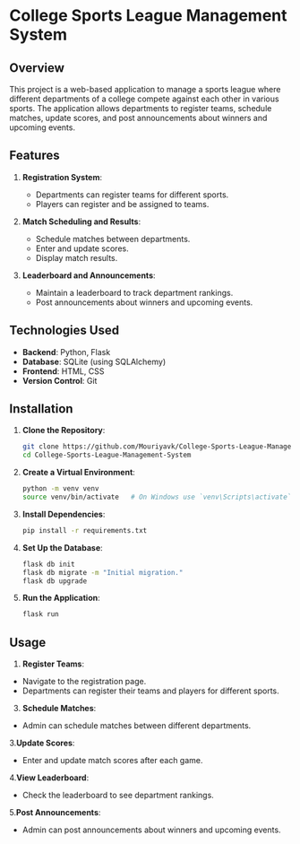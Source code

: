# College Sports League Management System

## Overview

This project is a web-based application to manage a sports league where different departments of a college compete against each other in various sports. The application allows departments to register teams, schedule matches, update scores, and post announcements about winners and upcoming events.

## Features

1. **Registration System**:
   - Departments can register teams for different sports.
   - Players can register and be assigned to teams.

2. **Match Scheduling and Results**:
   - Schedule matches between departments.
   - Enter and update scores.
   - Display match results.

3. **Leaderboard and Announcements**:
   - Maintain a leaderboard to track department rankings.
   - Post announcements about winners and upcoming events.

## Technologies Used

- **Backend**: Python, Flask
- **Database**: SQLite (using SQLAlchemy)
- **Frontend**: HTML, CSS 
- **Version Control**: Git

## Installation

1. **Clone the Repository**:
   ```sh
   git clone https://github.com/Mouriyavk/College-Sports-League-Management-System.git
   cd College-Sports-League-Management-System
   
2. **Create a Virtual Environment**:
   ```sh
   python -m venv venv
   source venv/bin/activate   # On Windows use `venv\Scripts\activate`
   
3. **Install Dependencies**:
    ```sh
    pip install -r requirements.txt

4. **Set Up the Database**:
   ```sh
   flask db init
   flask db migrate -m "Initial migration."
   flask db upgrade
5. **Run the Application**:
    ```sh
    flask run
 
## Usage

1. **Register Teams**:
  - Navigate to the registration page.
  - Departments can register their teams and players for different sports.

3. **Schedule Matches**:
  - Admin can schedule matches between different departments.

3.**Update Scores**:
  - Enter and update match scores after each game.
  
4.**View Leaderboard**:
  - Check the leaderboard to see department rankings.
  
5.**Post Announcements**:
  - Admin can post announcements about winners and upcoming events.




  
    
   



   

   



